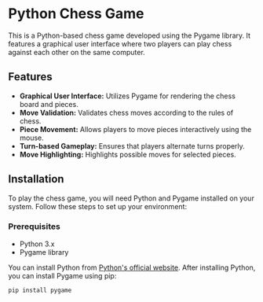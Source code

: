 # Python Chess Game

This is a Python-based chess game developed using the Pygame library. It features a graphical user interface where two players can play chess against each other on the same computer.

## Features

- **Graphical User Interface:** Utilizes Pygame for rendering the chess board and pieces.
- **Move Validation:** Validates chess moves according to the rules of chess.
- **Piece Movement:** Allows players to move pieces interactively using the mouse.
- **Turn-based Gameplay:** Ensures that players alternate turns properly.
- **Move Highlighting:** Highlights possible moves for selected pieces.

## Installation

To play the chess game, you will need Python and Pygame installed on your system. Follow these steps to set up your environment:

### Prerequisites

- Python 3.x
- Pygame library

You can install Python from [Python's official website](https://www.python.org/downloads/). After installing Python, you can install Pygame using pip:

```bash
pip install pygame
